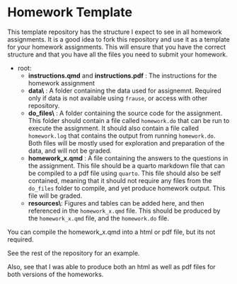 # Homework Template

This template repository has the structure I expect to see in all homework assignments.  It is a good idea to fork this repository and use it as a template for your homework assignments.  This will ensure that you have the correct structure and that you have all the files you need to submit your homework.

- root:
  - **instructions.qmd** and **instructions.pdf** : The instructions for the homework assignment
  - **data\\** : A folder containing the data used for assignemnt. Required only if data is not available using `frause`, or access with other repository.
  - **do_files\\** : A folder containing the source code for the assignment. 
    This folder should contain a file called `homework.do` that can be run to execute the assignment. It should also contain a file called `homework.log` that contains the output from running `homework.do`.
    Both files will be mostly used for exploration and preparation of the data, and will not be graded.
  - **homework_x.qmd** : A file containing the answers to the questions in the assignment. 
    This file should be a quarto markdown file that can be compiled to a pdf file using `quarto`. 
    This file should also be self contained, meaning that it should not require any files from the `do_files` folder to compile, and yet produce homework output.
    This file will be graded.
  - **resources\\**: Figures and tables can be added here, and then referenced in the `homework_x.qmd` file. 
    This should be produced by the `homework_x.qmd` file, and the `homework.do` file.

You can compile the homework_x.qmd into a html or pdf file, but its not required.

See the rest of the repository for an example.

Also, see that I was able to produce both an html as well as pdf files for both versions of the homeworks.


